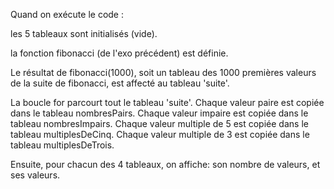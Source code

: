 Quand on exécute le code :

les 5 tableaux sont initialisés (vide).

la fonction fibonacci (de l'exo précédent) est définie.

Le résultat de fibonacci(1000),
soit un tableau des 1000 premières valeurs de la suite de fibonacci,
est affecté au tableau 'suite'.


La boucle for parcourt tout le tableau 'suite'.
Chaque valeur paire est copiée dans le tableau nombresPairs.
Chaque valeur impaire est copiée dans le tableau nombresImpairs.
Chaque valeur multiple de 5 est copiée dans le tableau multiplesDeCinq.
Chaque valeur multiple de 3 est copiée dans le tableau multiplesDeTrois.


Ensuite, pour chacun des 4 tableaux, on affiche:
son nombre de valeurs, et ses valeurs.